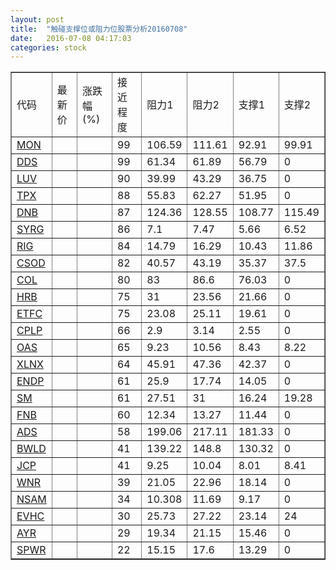 ```yaml
---
layout: post
title:  "触碰支撑位或阻力位股票分析20160708"
date:   2016-07-08 04:17:03
categories: stock
---
```

<script type="text/javascript">
var stockList = []
stockList.push('gb_mon');
stockList.push('gb_dds');
stockList.push('gb_luv');
stockList.push('gb_tpx');
stockList.push('gb_dnb');
stockList.push('gb_syrg');
stockList.push('gb_rig');
stockList.push('gb_csod');
stockList.push('gb_col');
stockList.push('gb_hrb');
stockList.push('gb_etfc');
stockList.push('gb_cplp');
stockList.push('gb_oas');
stockList.push('gb_xlnx');
stockList.push('gb_endp');
stockList.push('gb_sm');
stockList.push('gb_fnb');
stockList.push('gb_ads');
stockList.push('gb_bwld');
stockList.push('gb_jcp');
stockList.push('gb_wnr');
stockList.push('gb_nsam');
stockList.push('gb_evhc');
stockList.push('gb_ayr');
stockList.push('gb_spwr');
</script>
<table border="1">
 <tr>
 <td>代码</td>
 <td>最新价</td>
 <td>涨跌幅(%)</td>
 <td>接近程度</td>
 <td>阻力1</td>
 <td>阻力2</td>
 <td>支撑1</td>
 <td>支撑2</td>
</tr>
  <tr id="mon" class="green">
  <td><a href="http://stock.finance.sina.com.cn/usstock/quotes/MON.html" target="_blank">MON</a></td><td></td><td></td><td>99</td><td>106.59</td><td>111.61</td><td>92.91</td><td>99.91</td></tr>
  <tr id="dds" class="red">
  <td><a href="http://stock.finance.sina.com.cn/usstock/quotes/DDS.html" target="_blank">DDS</a></td><td></td><td></td><td>99</td><td>61.34</td><td>61.89</td><td>56.79</td><td>0</td></tr>
  <tr id="luv" class="red">
  <td><a href="http://stock.finance.sina.com.cn/usstock/quotes/LUV.html" target="_blank">LUV</a></td><td></td><td></td><td>90</td><td>39.99</td><td>43.29</td><td>36.75</td><td>0</td></tr>
  <tr id="tpx" class="red">
  <td><a href="http://stock.finance.sina.com.cn/usstock/quotes/TPX.html" target="_blank">TPX</a></td><td></td><td></td><td>88</td><td>55.83</td><td>62.27</td><td>51.95</td><td>0</td></tr>
  <tr id="dnb" class="red">
  <td><a href="http://stock.finance.sina.com.cn/usstock/quotes/DNB.html" target="_blank">DNB</a></td><td></td><td></td><td>87</td><td>124.36</td><td>128.55</td><td>108.77</td><td>115.49</td></tr>
  <tr id="syrg" class="red">
  <td><a href="http://stock.finance.sina.com.cn/usstock/quotes/SYRG.html" target="_blank">SYRG</a></td><td></td><td></td><td>86</td><td>7.1</td><td>7.47</td><td>5.66</td><td>6.52</td></tr>
  <tr id="rig" class="green">
  <td><a href="http://stock.finance.sina.com.cn/usstock/quotes/RIG.html" target="_blank">RIG</a></td><td></td><td></td><td>84</td><td>14.79</td><td>16.29</td><td>10.43</td><td>11.86</td></tr>
  <tr id="csod" class="green">
  <td><a href="http://stock.finance.sina.com.cn/usstock/quotes/CSOD.html" target="_blank">CSOD</a></td><td></td><td></td><td>82</td><td>40.57</td><td>43.19</td><td>35.37</td><td>37.5</td></tr>
  <tr id="col" class="red">
  <td><a href="http://stock.finance.sina.com.cn/usstock/quotes/COL.html" target="_blank">COL</a></td><td></td><td></td><td>80</td><td>83</td><td>86.6</td><td>76.03</td><td>0</td></tr>
  <tr id="hrb" class="red">
  <td><a href="http://stock.finance.sina.com.cn/usstock/quotes/HRB.html" target="_blank">HRB</a></td><td></td><td></td><td>75</td><td>31</td><td>23.56</td><td>21.66</td><td>0</td></tr>
  <tr id="etfc" class="red">
  <td><a href="http://stock.finance.sina.com.cn/usstock/quotes/ETFC.html" target="_blank">ETFC</a></td><td></td><td></td><td>75</td><td>23.08</td><td>25.11</td><td>19.61</td><td>0</td></tr>
  <tr id="cplp" class="red">
  <td><a href="http://stock.finance.sina.com.cn/usstock/quotes/CPLP.html" target="_blank">CPLP</a></td><td></td><td></td><td>66</td><td>2.9</td><td>3.14</td><td>2.55</td><td>0</td></tr>
  <tr id="oas" class="green">
  <td><a href="http://stock.finance.sina.com.cn/usstock/quotes/OAS.html" target="_blank">OAS</a></td><td></td><td></td><td>65</td><td>9.23</td><td>10.56</td><td>8.43</td><td>8.22</td></tr>
  <tr id="xlnx" class="red">
  <td><a href="http://stock.finance.sina.com.cn/usstock/quotes/XLNX.html" target="_blank">XLNX</a></td><td></td><td></td><td>64</td><td>45.91</td><td>47.36</td><td>42.37</td><td>0</td></tr>
  <tr id="endp" class="red">
  <td><a href="http://stock.finance.sina.com.cn/usstock/quotes/ENDP.html" target="_blank">ENDP</a></td><td></td><td></td><td>61</td><td>25.9</td><td>17.74</td><td>14.05</td><td>0</td></tr>
  <tr id="sm" class="red">
  <td><a href="http://stock.finance.sina.com.cn/usstock/quotes/SM.html" target="_blank">SM</a></td><td></td><td></td><td>61</td><td>27.51</td><td>31</td><td>16.24</td><td>19.28</td></tr>
  <tr id="fnb" class="red">
  <td><a href="http://stock.finance.sina.com.cn/usstock/quotes/FNB.html" target="_blank">FNB</a></td><td></td><td></td><td>60</td><td>12.34</td><td>13.27</td><td>11.44</td><td>0</td></tr>
  <tr id="ads" class="red">
  <td><a href="http://stock.finance.sina.com.cn/usstock/quotes/ADS.html" target="_blank">ADS</a></td><td></td><td></td><td>58</td><td>199.06</td><td>217.11</td><td>181.33</td><td>0</td></tr>
  <tr id="bwld" class="red">
  <td><a href="http://stock.finance.sina.com.cn/usstock/quotes/BWLD.html" target="_blank">BWLD</a></td><td></td><td></td><td>41</td><td>139.22</td><td>148.8</td><td>130.32</td><td>0</td></tr>
  <tr id="jcp" class="green">
  <td><a href="http://stock.finance.sina.com.cn/usstock/quotes/JCP.html" target="_blank">JCP</a></td><td></td><td></td><td>41</td><td>9.25</td><td>10.04</td><td>8.01</td><td>8.41</td></tr>
  <tr id="wnr" class="red">
  <td><a href="http://stock.finance.sina.com.cn/usstock/quotes/WNR.html" target="_blank">WNR</a></td><td></td><td></td><td>39</td><td>21.05</td><td>22.96</td><td>18.14</td><td>0</td></tr>
  <tr id="nsam" class="red">
  <td><a href="http://stock.finance.sina.com.cn/usstock/quotes/NSAM.html" target="_blank">NSAM</a></td><td></td><td></td><td>34</td><td>10.308</td><td>11.69</td><td>9.17</td><td>0</td></tr>
  <tr id="evhc" class="red">
  <td><a href="http://stock.finance.sina.com.cn/usstock/quotes/EVHC.html" target="_blank">EVHC</a></td><td></td><td></td><td>30</td><td>25.73</td><td>27.22</td><td>23.14</td><td>24</td></tr>
  <tr id="ayr" class="green">
  <td><a href="http://stock.finance.sina.com.cn/usstock/quotes/AYR.html" target="_blank">AYR</a></td><td></td><td></td><td>29</td><td>19.34</td><td>21.15</td><td>15.46</td><td>0</td></tr>
  <tr id="spwr" class="red">
  <td><a href="http://stock.finance.sina.com.cn/usstock/quotes/SPWR.html" target="_blank">SPWR</a></td><td></td><td></td><td>22</td><td>15.15</td><td>17.6</td><td>13.29</td><td>0</td></tr>
</table>
